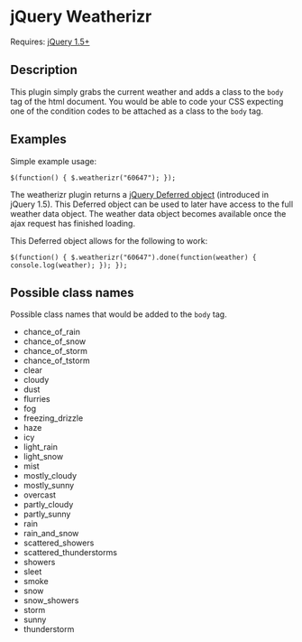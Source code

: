 jQuery Weatherizr
=================

Requires: [jQuery 1.5+](http://api.jquery.com)

Description
-----------

This plugin simply grabs the current weather and adds a class to the `body` tag of the html document. You would be able to code your CSS expecting one of the condition codes to be attached as a class to the `body` tag.

Examples
--------

Simple example usage:

`$(function() {
  $.weatherizr("60647");
});`

The weatherizr plugin returns a [jQuery Deferred object](http://api.jquery.com/category/deferred-object/) (introduced in jQuery 1.5). This Deferred object can be used to later have access to the full weather data object. The weather data object becomes available once the ajax request has finished loading. 

This Deferred object allows for the following to work:

`$(function() {
  $.weatherizr("60647").done(function(weather) {
    console.log(weather);
  });
});`

Possible class names
--------------------

Possible class names that would be added to the `body` tag.

- chance\_of\_rain
- chance\_of\_snow
- chance\_of\_storm
- chance\_of\_tstorm
- clear
- cloudy
- dust
- flurries
- fog
- freezing\_drizzle
- haze
- icy
- light\_rain
- light\_snow
- mist
- mostly\_cloudy
- mostly\_sunny
- overcast
- partly\_cloudy
- partly\_sunny
- rain
- rain\_and\_snow
- scattered\_showers
- scattered\_thunderstorms
- showers
- sleet
- smoke
- snow
- snow\_showers
- storm
- sunny
- thunderstorm
